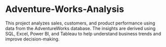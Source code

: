 # Adventure-Works-Analysis
This project analyzes sales, customers, and product performance using data from the AdventureWorks database. The insights are derived using SQL, Excel, Power BI, and Tableau to help understand business trends and improve decision-making.
